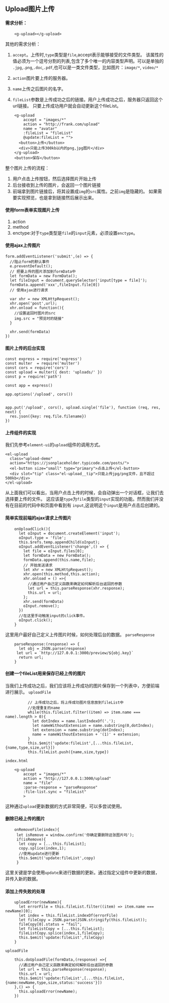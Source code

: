 ## Upload图片上传

#### 需求分析：
```
    <g-upload></g-upload>
```
其他的需求分析：
1. `accept`。上传时,`type`类型是`file`,accept表示能够接受的文件类型。
该属性的值必须为一个逗号分割的列表,包含了多个唯一的内容类型声明。可以是单独的
`.jpg`,`.png`,`.doc`,`.pdf`,也可以是一类文件类型，比如图片：`image/*`,
`video/*`

2. `action`图片要上传的服务器。

3. `name`上传之后图片的名字。

4. `fileList`参数是上传成功之后的链接。用户上传成功之后，服务器只返回这个url链接。
只要上传成功用户就会自动更新这个fileList。

```
    <g-upload
        accept = "images/*"
        action = "http://frank.com/upload"
        name = "avatar"
        :fileList = "fileList"
        @update:fileList = "">
      <button>上传</button>
      <div>只能上传300kb以内的png,jpg图片</div>
    </g-upload>
    <button>保存</button>
```

整个图片上传的流程：
1. 用户点击上传按钮，然后选择图片开始上传
2. 后台接收到上传的图片，会返回一个图片链接
3. 前端拿到图片链接后，将其设置成`img`的`src`属性。之前`img`是隐藏的。
   如果需要实现预览，也是拿到链接然后展示出来。



#### 使用form表单实现图片上传
1. action
2. method
3. enctype:对于`type`类型是`file`的`input`元素，必须设置`enctype`。



#### 使用ajax上传图片
```
form.addEventListener('submit',(e) => {
  //阻止form的默认事件
  e.preventDefault();
  // 把要上传的图片添加到formData中
  let formData = new FormData();
  let fileInput = document.querySelector('input[type = file]');
  formData.append('xxx',fileInput.file[0])
  // 使用ajax进行请求

  var xhr = new XMLHttpRequest();
  xhr.open('post',url);
  xhr.onload = function(){
    //设置返回时图片的src
    img.src = "预览时的链接"
  }

  xhr.send(formData)
})

```



#### 图片上传的后台实现
```
const express = require('express')
const multer  = require('multer')
const cors = require('cors')
const upload = multer({ dest: 'uploads/' })
const p = require('path')

const app = express()

app.options('/upload', cors())


app.put('/upload', cors(), upload.single('file'), function (req, res, next) {
  res.json({key: req.file.filename})
})
```


#### 上传组件的实现
我们先参考`element-ui`的`upload`组件的调用方式。
```
<el-upload
  class="upload-demo"
  action="https://jsonplaceholder.typicode.com/posts/">
  <el-button size="small" type="primary">点击上传</el-button>
  <div slot="tip" class="el-upload__tip">只能上传jpg/png文件，且不超过500kb</div>
</el-upload>
```
从上面我们可以看出，当用户点击上传的时候，会自动弹出一个对话框，让我们去选择要上传的文件。
这应该是`type`为`file`类型的`input`实现的功能。然而我们并没有在目前的代码中和页面中看到有
`input`,这说明这个`input`是用户点击后创建的。


#### 简单实现前端的ajax请求上传图片

```
    onUploadClick(){
      let oInput = document.createElement('input');
      oInput.type = 'file';
      this.$refs.temp.appendChild(oInput);
      oInput.addEventListener('change',() => {
        let file = oInput.files[0];
        let formData = new FormData();
        formData.append(this.name,file);
        // 开始发送请求
        let xhr = new XMLHttpRequest();
        xhr.open(this.method,this.action);
        xhr.onload = () =>{
          //通过用户自己定义函数来确定如何解析后台返回的参数
          let url = this.parseResponse(xhr.response);
          this.url = url;
        };
        xhr.send(formData)
        oInput.remove();
      })
      //在这里手动触发input的click事件。
      oInput.click();
    }

```

这里用户最好自己定义上传图片时候，如何处理后台的数据。
`parseResponse`
```
    parseResponse:(response) => {
      let obj = JSON.parse(response)
     let url = `http://127.0.0.1:3000/preview/${obj.key}`
      return url;
    }
```

#### 创建一个fileList用来保存已经上传的图片
当我们上传成功之后，我们应该将上传成功的图片保存到一个列表中，方便前端
进行展示。
`uploadFile`
```
          // 上传成功之后，将上传成功图片信息放到fileList中
          //处理重复的name
          while(this.fileList.filter((item) => item.name === name).length > 0){
            let dotIndex = name.lastIndexOf('.');
            let nameWithoutExtension = name.substring(0,dotIndex);
            let extension = name.substring(dotIndex);
            name = nameWithoutExtension + '(1)' + extension;
          }
          this.$emit('update:fileList',[...this.fileList,{name,type,size,url}])
          this.fileList.push({name,size,type})
```
`index.html`
```
    <g-upload
        accept = "images/*"
        action = "http://127.0.0.1:3000/upload"
        name = "file"
        :parse-response = "parseResponse"
        :file-list.sync = "fileList"
        >
```
这种通过`upload`更新数据的方式非常简便，可以多尝试使用。

#### 删除已经上传的图片
```
    onRemoveFile(index){
     let isRemove = window.confirm('你确定要删除这张图片吗');
     if(isRemove){
      let copy = [...this.fileList];
      copy.splice(index,1);
      //使用update进行更新
      this.$emit('update:fileList',copy)
     }
```
这里关键是学会使用`update`来进行数据的更新。通过指定父组件中更新的数据，并传入新的数据。

#### 添加上传失败的处理
```
    uploadError(newName){
      let errorFile = this.fileList.filter((item) => item.name === newName)[0];
      let index = this.fileList.indexOf(errorFile)
      let fileCopy = JSON.parse(JSON.stringify(this.fileList));
      fileCopy[0].status = "fail";
      let fileListCopy = [...this.fileList];
      fileListCopy.splice(index,1,fileCopy);
      this.$emit('update:fileList',fileCopy)
    }
```

`uploadFile`
```
    this.doUploadFile(formData,(response) =>{
      //通过用户自己定义函数来确定如何解析后台返回的参数
      let url = this.parseResponse(response);
      this.url = url;
      this.$emit('update:fileList',[...this.fileList,{name:newName,type,size,status:'success'}])
    },() => {
      this.uploadError(newName);
    })
```
